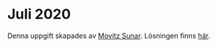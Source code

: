 
# Juli 2020

Denna uppgift skapades av [Movitz Sunar](https://github.com/movitz-s). Lösningen
finns [här](https://github.com/movitz-s/image-proxy-ctf#readme).
